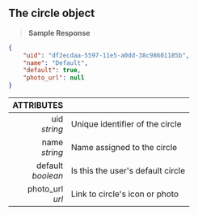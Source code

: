 ## The circle object

> **Sample Response**

```json
{
    "uid": "df2ecdaa-5597-11e5-a0dd-38c98601185b",
    "name": "Default",
    "default": true,
    "photo_url": null
}
```

ATTRIBUTES||
---------:        | -----------
uid<br>*string*   | Unique identifier of the circle
name<br>*string*  | Name assigned to the circle
default<br>*boolean*  | Is this the user's default circle
photo_url<br>*url*  | Link to circle's icon or photo
